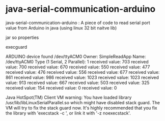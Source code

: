 java-serial-communication-arduino
=================================

java-serial-communication-arduino : A piece of code to read serial port value from Arduino in java (using linux 32 bit naitve lib)


jar
so
properties

execguard


ARDUINO device found /dev/ttyACM0
Owner: SimpleReadApp
Name: /dev/ttyACM0
Type (1 Serial, 2 Parallel): 1
received value: 703
received value: 700
received value: 670
received value: 550
received value: 477
received value: 476
received value: 556
received value: 677
received value: 861
received value: 986
received value: 1023
received value: 1023
received value: 913
received value: 667
received value: 503
received value: 325
received value: 154
received value: 0
received value: 0



Java HotSpot(TM) Client VM warning: You have loaded library /usr/lib/libLinuxSerialParallel.so which might have disabled stack guard. The VM will try to fix the stack guard now.
It's highly recommended that you fix the library with 'execstack -c <libfile>', or link it with '-z noexecstack'.
